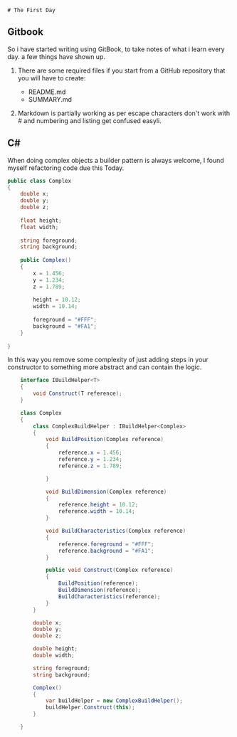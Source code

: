     # The First Day


## Gitbook

So i have started writing using GitBook, to take notes of what i learn every day. a few things have shown up.

1. There are some required files if you start from a GitHub repository that you will have to create:
    * README.md
    * SUMMARY.md


2. Markdown is partially working as per escape characters don't work with &#35; and numbering and listing get confused easyli.

## C&#35;

When doing complex objects a builder pattern is always welcome, I found myself refactoring code due this Today. 

```csharp
public class Complex
{
    double x;
    double y;
    double z;
    
    float height;
    float width;
    
    string foreground;
    string background;
    
    public Complex()
    {
        x = 1.456;
        y = 1.234;
        z = 1.789;
        
        height = 10.12;
        width = 10.14;
    
        foreground = "#FFF";
        background = "#FA1";
    }
    
}
```
In this way you remove some complexity of just adding steps in your constructor to something more abstract and can contain the logic.

```csharp
    interface IBuildHelper<T>
    {
        void Construct(T reference);
    }

    class Complex
    {
        class ComplexBuildHelper : IBuildHelper<Complex>
        {
            void BuildPosition(Complex reference)
            {
                reference.x = 1.456;
                reference.y = 1.234;
                reference.z = 1.789;

            }

            void BuildDimension(Complex reference)
            {
                reference.height = 10.12;
                reference.width = 10.14;
            }

            void BuildCharacteristics(Complex reference)
            {
                reference.foreground = "#FFF";
                reference.background = "#FA1";
            }

            public void Construct(Complex reference)
            {
                BuildPosition(reference);
                BuildDimension(reference);
                BuildCharacteristics(reference);
            }
        }

        double x;
        double y;
        double z;

        double height;
        double width;

        string foreground;
        string background;

        Complex()
        {
            var buildHelper = new ComplexBuildHelper();
            buildHelper.Construct(this);
        }

    }
```